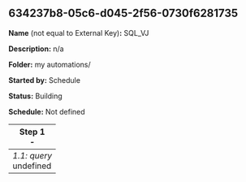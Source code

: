 ## 634237b8-05c6-d045-2f56-0730f6281735

**Name** (not equal to External Key)**:** SQL_VJ

**Description:** n/a

**Folder:** my automations/

**Started by:** Schedule

**Status:** Building

**Schedule:** Not defined

| Step 1<br>_-_ |
| --- |
| _1.1: query_<br>undefined |
